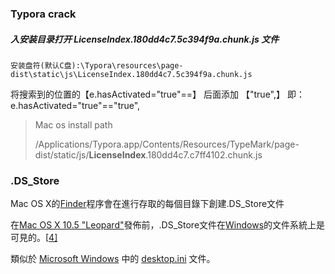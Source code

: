 ### Typora crack

##### 入安装目录打开 LicenseIndex.180dd4c7.5c394f9a.chunk.js 文件

```
安装盘符(默认C盘):\Typora\resources\page-dist\static\js\LicenseIndex.180dd4c7.5c394f9a.chunk.js
```

将搜索到的位置的【e.hasActivated="true"==】 后面添加 【"true",】 即：e.hasActivated="true"=="true",

> Mac os install path
>
> /Applications/Typora.app/Contents/Resources/TypeMark/page-dist/static/js/**LicenseIndex**.180dd4c7.c7ff4102.chunk.js



### .DS_Store

Mac OS X的[Finder](https://zh.wikipedia.org/wiki/Finder)程序會在進行存取的每個目錄下創建.DS_Store文件

在[Mac OS X 10.5 "Leopard"](https://zh.wikipedia.org/wiki/Mac_OS_X_v10.5)發佈前，.DS_Store文件在[Windows](https://zh.wikipedia.org/wiki/Microsoft_Windows)的文件系統上是可見的。[[4\]](https://zh.wikipedia.org/zh-hk/.DS_Store#cite_note-4) 

類似於 [Microsoft Windows](https://zh.wikipedia.org/wiki/Microsoft_Windows) 中的 [desktop.ini](https://zh.wikipedia.org/w/index.php?title=INI_文件&action=edit&redlink=1) 文件。
